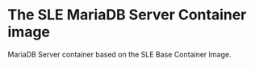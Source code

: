 # The SLE MariaDB Server Container image

MariaDB Server container based on the SLE Base Container Image.
